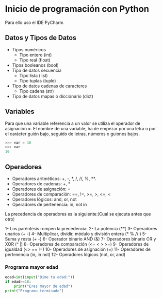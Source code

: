 # Inicio de programación con Python
Para ello uso el IDE PyCharm.

## Datos y Tipos de Datos

* Tipos numéricos
    - Tipo entero (int)
    - Tipo real (float)
* Tipos booleanos (bool)
* Tipo de datos secuencia
    - Tipo lista (list)
    - Tipo tuplas (tuple)
* Tipo de datos cadenas de caracteres
    - Tipo cadena (str)
* Tipo de datos mapas o diccionario (dict)

## Variables

Para que una variable referencia a un valor se utiliza el operador de asignación =.
El nombre de una variable, ha de empezar por una letra o por el carácter guión bajo, seguido de letras, números o guiones bajos.

```python
>>> var = 10
>>> var
10
```

## Operadores

* Operadores aritméticos: +, -, *, /, //, %, **.
* Operadores de cadenas: +, *
* Operadores de asignación: =
* Operadores de comparación: ==, !=, >=, >, <=, <
* Operadores lógicos: and, or, not
* Operadores de pertenencia: in, not in

La precedencia de operadores es la siguiente:(Cual se ejecuta antes que otro)

1- Los paréntesis rompen la precedencia.
2- La potencia (**)
3- Operadores unarios (+ -)
4- Multiplicar, dividir, módulo y división entera (* % // )
5- Suma y resta (+ -)
6- Operador binario AND (&)
7- Operadores binario OR y XOR (^ |)
8- Operadores de comparación (<= < > >=)
9- Operadores de igualdad (<> == !=)
10- Operadores de asignación (=)
11- Operadores de pertenencia (in, in not)
12- Operadores lógicos (not, or, and)

### Programa mayor edad

```python
edad=int(input("Dime tu edad:"))
if edad>=18:
    print("Eres mayor de edad")
print("Programa terminado")
```

